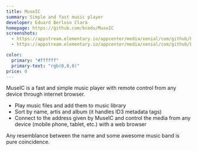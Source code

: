 ```yaml
---
title: MuseIC
summary: Simple and fast music player
developer: Eduard Berloso Clarà
homepage: https://github.com/bcedu/MuseIC
screenshots:
  - https://appstream.elementary.io/appcenter/media/xenial/com/github/bcedu.museic.desktop/FAD2D81A241B6CCFDA5EF7EE7C73B737/screenshots/image-1_orig.png
  - https://appstream.elementary.io/appcenter/media/xenial/com/github/bcedu.museic.desktop/FAD2D81A241B6CCFDA5EF7EE7C73B737/screenshots/image-2_orig.png

color:
  primary: "#ffffff"
  primary-text: "rgb(0,0,0)"
price: 0
---
```


<p>MuseIC is a fast and simple music player with remote control from any device through internet browser.</p>
<ul>
  <li>Play music files and add them to music library</li>
  <li>Sort by name, artis and album (it handles ID3 metadata tags)</li>
  <li>Connect to the address given by MuseIC and control the media from any device (mobile phone, tablet, etc.) with a
web browser</li> </ul>
<p>Any resemblance between the name and some awesome music band is pure coincidence.</p>